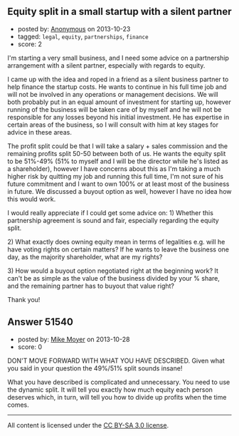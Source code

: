 ## Equity split in a small startup with a silent partner

- posted by: [Anonymous](https://stackexchange.com/users/-1/28381-anonymous) on 2013-10-23
- tagged: `legal`, `equity`, `partnerships`, `finance`
- score: 2

<p>I'm starting a very small business, and I need some advice on a partnership arrangement with a silent partner, especially with regards to equity. </p>

<p>I came up with the idea and roped in a friend as a silent business partner to help finance the startup costs. He wants to continue in his full time job and will not be involved in any operations or management decisions. We will both probably put in an equal amount of investment for starting up, however running of the business will be taken care of by myself and he will not be responsible for any losses beyond his initial investment. He has expertise in certain areas of the business, so I will consult with him at key stages for advice in these areas. </p>

<p>The profit split could be that I will take a salary + sales commission and the remaining profits split 50-50 between both of us. He wants the equity split to be 51%-49% (51% to myself and I will be the director while he's listed as a shareholder), however I have concerns about this as I'm taking a much higher risk by quitting my job and running this full time, I'm not sure of his future commitment and I want to own 100% or at least most of the business in future. We discussed a buyout option as well, however I have no idea how this would work. </p>

<p>I would really appreciate if I could get some advice on:
1) Whether this partnership agreement is sound and fair, especially regarding the equity split.</p>

<p>2) What exactly does owning equity mean in terms of legalities e.g. will he have voting rights on certain matters? If he wants to leave the business one day, as the majority shareholder, what are my rights?</p>

<p>3) How would a buyout option negotiated right at the beginning work? It can't be as simple as the value of the business divided by your % share, and the remaining partner has to buyout that value right?</p>

<p>Thank you!</p>



## Answer 51540

- posted by: [Mike Moyer](https://stackexchange.com/users/-1/17640-mike-moyer) on 2013-10-28
- score: 0

<p>DON'T MOVE FORWARD WITH WHAT YOU HAVE DESCRIBED. Given what you said in your question the 49%/51% split sounds insane! </p>

<p>What you have described is complicated and unnecessary. You need to use the dynamic split. It will tell you exactly how much equity each person deserves which, in turn, will tell you how to divide up profits when the time comes. </p>




---

All content is licensed under the [CC BY-SA 3.0 license](https://creativecommons.org/licenses/by-sa/3.0/).
